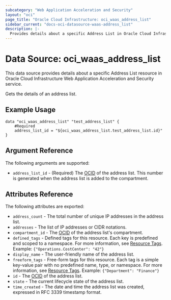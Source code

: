 ```yaml
---
subcategory: "Web Application Acceleration and Security"
layout: "oci"
page_title: "Oracle Cloud Infrastructure: oci_waas_address_list"
sidebar_current: "docs-oci-datasource-waas-address_list"
description: |-
  Provides details about a specific Address List in Oracle Cloud Infrastructure Web Application Acceleration and Security service
---
```


# Data Source: oci_waas_address_list
This data source provides details about a specific Address List resource in Oracle Cloud Infrastructure Web Application Acceleration and Security service.

Gets the details of an address list.

## Example Usage

```hcl
data "oci_waas_address_list" "test_address_list" {
	#Required
	address_list_id = "${oci_waas_address_list.test_address_list.id}"
}
```

## Argument Reference

The following arguments are supported:

* `address_list_id` - (Required) The [OCID](https://docs.cloud.oracle.com/iaas/Content/General/Concepts/identifiers.htm) of the address list. This number is generated when the address list is added to the compartment.


## Attributes Reference

The following attributes are exported:

* `address_count` - The total number of unique IP addresses in the address list.
* `addresses` - The list of IP addresses or CIDR notations.
* `compartment_id` - The [OCID](https://docs.cloud.oracle.com/iaas/Content/General/Concepts/identifiers.htm) of the address list's compartment.
* `defined_tags` - Defined tags for this resource. Each key is predefined and scoped to a namespace. For more information, see [Resource Tags](https://docs.cloud.oracle.com/iaas/Content/General/Concepts/resourcetags.htm).  Example: `{"Operations.CostCenter": "42"}` 
* `display_name` - The user-friendly name of the address list.
* `freeform_tags` - Free-form tags for this resource. Each tag is a simple key-value pair with no predefined name, type, or namespace. For more information, see [Resource Tags](https://docs.cloud.oracle.com/iaas/Content/General/Concepts/resourcetags.htm).  Example: `{"Department": "Finance"}` 
* `id` - The [OCID](https://docs.cloud.oracle.com/iaas/Content/General/Concepts/identifiers.htm) of the address list.
* `state` - The current lifecycle state of the address list.
* `time_created` - The date and time the address list was created, expressed in RFC 3339 timestamp format.

